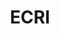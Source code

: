 ---
blog: https://blog.ecri.org/
facebook: https://facebook.com/ECRIOrg
instagram: https://instagram.com/ecri_org
linkedin: https://linkedin.com/company/ecri-org
logohandle: ecri
sort: ecri
title: ECRI
twitter: https://x.com/ECRI_Org
website: https://www.ecri.org/
youtube: https://youtube.com/user/ECRIInstitute
---